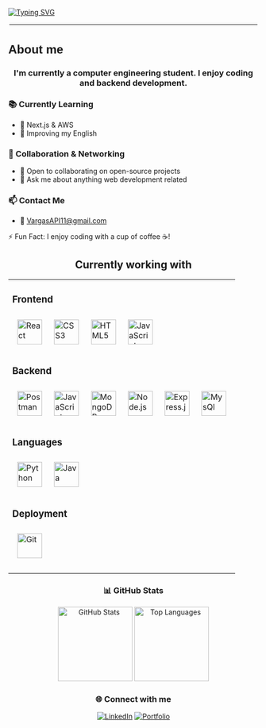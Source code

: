 [![Typing SVG](https://readme-typing-svg.demolab.com?font=Fira+Code&duration=3000&pause=500&color=FFFFFFE9&width=430&lines=%C2%A1Hey%2C+%3CCoder%2F%3E!+%F0%9F%9A%80;VargasAPI+here+%F0%9F%92%BB)](https://git.io/typing-svg)

<hr style="border: 2px solid white;">

<h2 style="font-family: Arial, sans-serif; font-size: 24px;">About me</h2>

<h3 align="center">I'm currently a computer engineering student. I enjoy coding and backend development.</h3>


<p>

### 📚 Currently Learning  
- 🌱 Next.js & AWS  
- 📖 Improving my English  

### 🤝 Collaboration & Networking  
- 👯 Open to collaborating on open-source projects  
- 💬 Ask me about anything web development related  

### 📫 Contact Me  
- 📩 VargasAPI11@gmail.com   

⚡ Fun Fact: I enjoy coding with a cup of coffee ☕! 


<div align="center">
	
	
## Currently working with

<table>
  <tr></tr>
  <tr><td valign="top" width="100%">

### Frontend
    

<div align="left">    
<a href="https://reactjs.org/" target="_blank"><img style="margin: 10px" src="https://profilinator.rishav.dev/skills-assets/react-original-wordmark.svg" alt="React" height="50" /></a>      
<a href="https://www.w3schools.com/css/" target="_blank"><img style="margin: 10px" src="https://profilinator.rishav.dev/skills-assets/css3-original-wordmark.svg" alt="CSS3" height="50" /></a>  
<a href="https://en.wikipedia.org/wiki/HTML5" target="_blank"><img style="margin: 10px" src="https://profilinator.rishav.dev/skills-assets/html5-original-wordmark.svg" alt="HTML5" height="50" /></a>   
<a href="https://www.javascript.com/" target="_blank"><img style="margin: 10px" src="https://profilinator.rishav.dev/skills-assets/javascript-original.svg" alt="JavaScript" height="50" /></a>   
</div>

</td></tr><tr><td valign="top" width="100%">

### Backend

<div align="left"> 
<a href="https://www.postman.com/" target="_blank"><img style="margin: 10px" src="https://uxwing.com/wp-content/themes/uxwing/download/brands-and-social-media/postman-icon.png" alt="Postman" height="50" /></a>  
<a href="https://www.javascript.com/" target="_blank"><img style="margin: 10px" src="https://profilinator.rishav.dev/skills-assets/javascript-original.svg" alt="JavaScript" height="50" /></a>    
<a href="https://www.mongodb.com/" target="_blank"><img style="margin: 10px" src="https://profilinator.rishav.dev/skills-assets/mongodb-original-wordmark.svg" alt="MongoDB" height="50" /></a>  
<a href="https://nodejs.org/" target="_blank"><img style="margin: 10px" src="https://profilinator.rishav.dev/skills-assets/nodejs-original-wordmark.svg" alt="Node.js" height="50" /></a>  
<a href="https://expressjs.com/" target="_blank"><img style="margin: 10px" src="https://profilinator.rishav.dev/skills-assets/express-original-wordmark.svg" alt="Express.js" height="50" /></a>  
<a href="https://www.mysql.com/" target="_blank"><img style="margin: 10px" src="https://www.freepnglogos.com/uploads/logo-mysql-png/logo-mysql-development-mysql-logo-code-icon-9.png" alt="MysQl" height="50" /></a>    
</div>

</td>
</tr>
 <tr><td>
   
   
### Languages

<div align="left">    
<a href="https://www.python.org/" target="_blank"><img style="margin: 10px" src="https://profilinator.rishav.dev/skills-assets/python-original.svg" alt="Python" height="50" /></a>      
<a href="https://www.oracle.com/java/" target="_blank"><img style="margin: 10px" src="https://raw.githubusercontent.com/yurijserrano/Github-Profile-Readme-Logos/042e36c55d4d757621dedc4f03108213fbb57ec4/programming%20languages/java.svg" alt="Java" height="50" /></a>
</div>

</td></tr>
<tr>
<td valign="top" >

### Deployment

<div align="left">  

<a href="https://github.com/" target="_blank"><img style="margin: 10px" src="https://profilinator.rishav.dev/skills-assets/git-scm-icon.svg" alt="Git" height="50" /></a>  
</div>

</td></tr>
</table>

### 📊 GitHub Stats
  
<div align="center">
  <img src="https://github-readme-stats.vercel.app/api?username=VargasAPI&show_icons=true&theme=radical" alt="GitHub Stats" height="150" />
  <img src="https://github-readme-stats.vercel.app/api/top-langs/?username=VargasAPI&layout=compact&theme=radical" alt="Top Languages" height="150"/>
</div>

### 🌐 Connect with me  
<p align="center">
  <a href="https://www.linkedin.com/in/tu-linkedin/" target="_blank"><img alt="LinkedIn" src="https://img.shields.io/badge/LinkedIn-0A66C2?style=for-the-badge&logo=linkedin&logoColor=white"/></a>
  <a href="https://tu-portafolio.com" target="_blank"><img alt="Portfolio" src="https://img.shields.io/badge/Portfolio-000000?style=for-the-badge&logo=vercel&logoColor=white"/></a>
</p>

 
</div>


